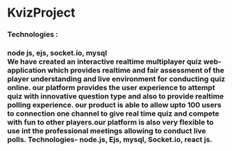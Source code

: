 # KvizProject
<h3>Technologies :<h3> node js, ejs, socket.io, mysql
  <div>
We have created an interactive realtime multiplayer quiz web-application which provides realtime and fair assessment of the player understanding and live environment for conducting quiz online. our platform provides the user experience to attempt quiz with innovative question type and also to provide realtime polling experience. our product is able to allow upto 100 users to connection one channel to give real time quiz and compete with fun to other players.our platform is also very flexible to use int the professional meetings allowing to conduct live polls. Technologies- node.js, Ejs, mysql, Socket.io, react js.
  </div>
